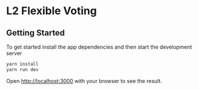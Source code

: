 # L2 Flexible Voting 

## Getting Started

To get started install the app dependencies and then start the development server

```bash
yarn install
yarn run dev
```

Open [http://localhost:3000](http://localhost:3000) with your browser to see the result.
